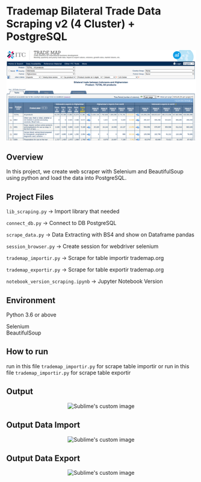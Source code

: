 # Trademap  Bilateral Trade  Data Scraping v2 (4 Cluster) + PostgreSQL

<p align="center">
  <img src="image.png" alt="Sublime's custom image"/>
</p>
 

## **Overview**
In this project, we create web scraper with Selenium and  BeautifulSoup using python  and load the data into PostgreSQL.
 

 

 
 

## Project Files

```lib_scraping.py``` -> Import library that needed

```connect_db.py``` -> Connect to DB PostgreSQL

```scrape_data.py``` -> Data Extracting with BS4 and show on Dataframe pandas 

```session_browser.py``` -> Create session for webdriver selenium 

```trademap_importir.py``` -> Scrape for table importir trademap.org

```trademap_exportir.py``` -> Scrape for table exportir trademap.org

```notebook_version_scraping.ipynb``` ->  Jupyter Notebook Version


 
 

## Environment 
Python 3.6 or above

Selenium   
BeautifulSoup  


## How to run

run in this file  ```trademap_importir.py``` for scrape table importir or 
run in this file  ```trademap_importir.py``` for scrape table exportir


 


## Output  

<p align="center">
  <img src="output.png" alt="Sublime's custom image"/>
</p>
 

 ## Output  Data Import

<p align="center">
  <img src="output_import.png" alt="Sublime's custom image"/>
</p>
 
  ## Output  Data Export

<p align="center">
  <img src="output_export.png" alt="Sublime's custom image"/>
</p>
 